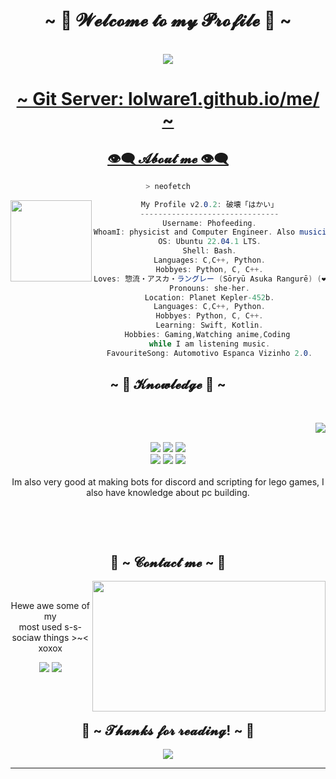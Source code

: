 <body>
  <center>
<h1 align="center">~ 💖 𝓦𝓮𝓵𝓬𝓸𝓶𝓮 𝓽𝓸 𝓶𝔂 𝓟𝓻𝓸𝓯𝓲𝓵𝓮 💖 ~</h1>
<br>
<div align="center">
<img src="https://i.pinimg.com/originals/bd/22/12/bd22126371bf5109aceab92256c690fe.gif">
<h1 align="center"> <p><a href="lolware1.github.io/me">~  Git Server: lolware1.github.io/me/  ~</h1>


<h2 align="center"> 👁️‍🗨️ 𝓐𝓫𝓸𝓾𝓽 𝓶𝓮 👁️‍🗨️ </h2>

```zsh
> neofetch
```

<img align="left" src="https://imgur.com/CCI9dgl.png" width="130px"/> 

```csharp
My Profile v2.0.2: 破壊「はかい」
-------------------------------
Username: Phofeeding.
WhoamI: physicist and Computer Engineer. Also musician (more or less).
OS: Ubuntu 22.04.1 LTS.
Shell: Bash.
Languages: C,C++, Python.
Hobbyes: Python, C, C++.
Loves: 惣流・アスカ・ラングレー (Sōryū Asuka Rangurē) (❤️ ω ❤️), Videogames 🎮, To play chess ♟️.
Pronouns: she-her.
Location: Planet Kepler-452b.
Languages: C,C++, Python.
Hobbyes: Python, C, C++.
Learning: Swift, Kotlin.
Hobbies: Gaming,Watching anime,Coding 
while I am listening music.
FavouriteSong: Automotivo Espanca Vizinho 2.0.
```
<h2 align="center">            ~ 📇 𝓚𝓷𝓸𝔀𝓵𝓮𝓭𝓰𝓮 📇 ~</h2>
 <br>
<p>
  <div align="center">
<img src="https://i.pinimg.com/originals/fd/4b/0c/fd4b0ccb02128042e656e6961ef0e0fe.gif" align="right">
  </div>
</div>
<div>
  <br>
<p align="center"><img src="https://img.shields.io/badge/adobe%20photoshop%20-%2331A8FF.svg?&style=for-the-badge&logo=adobe%20photoshop&logoColor=white"/> <img src="https://img.shields.io/badge/html5%20-%23E34F26.svg?&style=for-the-badge&logo=html5&logoColor=white"/> <img src="https://img.shields.io/badge/css3%20-%231572B6.svg?&style=for-the-badge&logo=css3&logoColor=white"/><br>
 <img src="https://img.shields.io/badge/node.js%20-%2343853D.svg?&style=for-the-badge&logo=node.js&logoColor=white"/> <img src="https://img.shields.io/badge/javascript%20-%23323330.svg?&style=for-the-badge&logo=javascript&logoColor=%23F7DF1E"/> <img src="https://img.shields.io/badge/git%20-%23F05033.svg?&style=for-the-badge&logo=git&logoColor=white"/> <br><br>
Im also very good at making bots for discord and scripting for lego games, I also have knowledge about pc building.
</p>
<br>
</p>
<br>
<h2 align="center">           📝 ~ 𝓒𝓸𝓷𝓽𝓪𝓬𝓽 𝓶𝓮 ~ 📝</h2>
  <div align="center">
<img src="https://i.pinimg.com/originals/ec/90/67/ec9067a3dec72cb0ef6f6dcf6701f9ea.gif" align="right" width="373.5px" height="208.5px">
  </div>
<br>
<p align="center">Hewe awe some of my <br>
most used s-s-sociaw things >~< xoxox</p>
<p align="center"><a href="https://twitter.com/Kuazinada" target="_blank"><img src="https://img.shields.io/badge/Kuazinada%20-%231DA1F2.svg?&style=for-the-badge&logo=Twitter&logoColor=white"/></a> <a href=" https://discord.com/invite/dCZDqMhsxK" target="_blank"><img src="https://img.shields.io/badge/Amitty...%20-%237289DA.svg?&style=for-the-badge&logo=discord&logoColor=white"/></a></p>
</div>
<br>
<div>
<br>
<h2 align="center">💖 ~ 𝓣𝓱𝓪𝓷𝓴𝓼 𝓯𝓸𝓻 𝓻𝓮𝓪𝓭𝓲𝓷𝓰! ~ 💖</h2>
<div align="center">
<img src="https://i.pinimg.com/originals/d9/82/8c/d9828c9adaa51dd6e2e66b48787e4023.gif">
</div>
<hr>
</div>
</div>
    </center>
</body>

